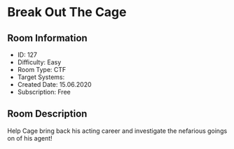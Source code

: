 ﻿# Break Out The Cage

## Room Information
- ID: 127
- Difficulty: Easy
- Room Type: CTF
- Target Systems: 
- Created Date: 15.06.2020
- Subscription: Free

## Room Description
Help Cage bring back his acting career and investigate the nefarious goings on of his agent!
